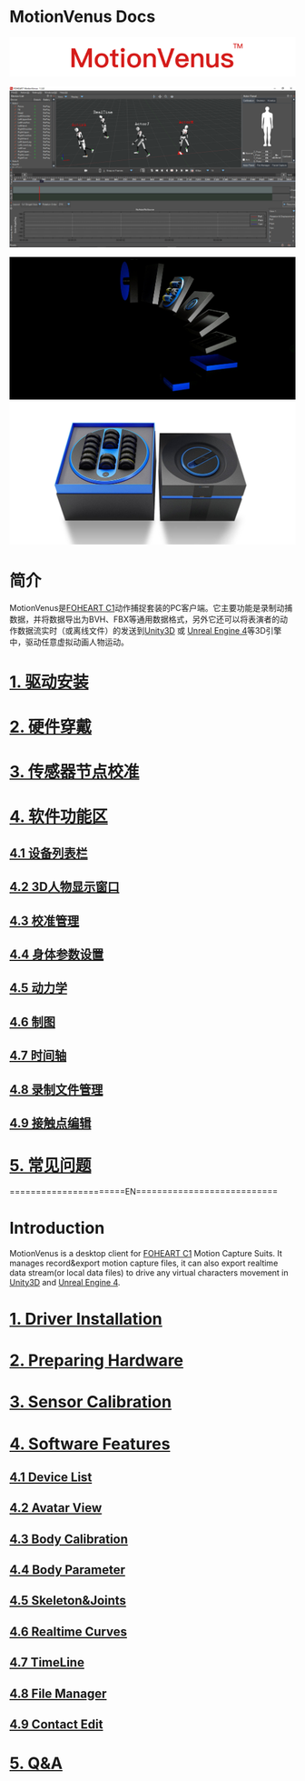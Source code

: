 # MotionVenus Docs


<div align=center>
<img src="https://raw.githubusercontent.com/FOHEART/MotionVenusHelp/v1.3.2/img/softwareName.png"/>
</div>

![MainThumb](https://raw.githubusercontent.com/FOHEART/MotionVenusHelp/v1.3.2/img/MotionVenus_1_3_0.png)

<div align=center>
<img src="https://raw.githubusercontent.com/FOHEART/MotionVenusHelp/v1.3.2/img/foheartc1.png"/>
</div>

<div align=center>
<img src="https://raw.githubusercontent.com/FOHEART/MotionVenusHelp/v1.3.2/img/foheartc1_2.png"/>
</div>

# 简介
MotionVenus是[FOHEART C1](http://www.foheart.com/)动作捕捉套装的PC客户端。它主要功能是录制动捕数据，并将数据导出为BVH、FBX等通用数据格式，另外它还可以将表演者的动作数据流实时（或离线文件）的发送到[Unity3D](https://unity3d.com) 或 [Unreal Engine 4](https://www.unrealengine.com)等3D引擎中，驱动任意虚拟动画人物运动。
# [1. 驱动安装](https://github.com/FOHEART/MotionVenusHelp/blob/v1.3.2/driver/driverinstall.md)
# [2. 硬件穿戴](https://github.com/FOHEART/MotionVenusHelp/blob/v1.3.2/hardware/preparinghardware.md)
# [3. 传感器节点校准](https://github.com/FOHEART/MotionVenusHelp/blob/v1.3.2/software/sensorcali.md)
# [4. 软件功能区](https://github.com/FOHEART/MotionVenusHelp/blob/v1.3.2/software/devicelist.md)
## [4.1 设备列表栏](https://github.com/FOHEART/MotionVenusHelp/blob/v1.3.2/software/devicelist.md)
## [4.2 3D人物显示窗口](https://github.com/FOHEART/MotionVenusHelp/blob/v1.3.2/software/view3d.md)
## [4.3 校准管理](https://github.com/FOHEART/MotionVenusHelp/blob/v1.3.2/software/calimgr.md)
## [4.4 身体参数设置](https://github.com/FOHEART/MotionVenusHelp/blob/v1.3.2/software/bodyparam.md)
## [4.5 动力学](https://github.com/FOHEART/MotionVenusHelp/blob/v1.3.2/software/kinetics.md)	
## [4.6 制图](https://github.com/FOHEART/MotionVenusHelp/blob/v1.3.2/software/plot.md)	
## [4.7 时间轴](https://github.com/FOHEART/MotionVenusHelp/blob/v1.3.2/software/timeline.md)
## [4.8 录制文件管理](https://github.com/FOHEART/MotionVenusHelp/blob/v1.3.2/software/filemgr.md)
## [4.9 接触点编辑](https://github.com/FOHEART/MotionVenusHelp/blob/v1.3.2/software/contacteditor.md)
# [5. 常见问题](https://github.com/FOHEART/MotionVenusHelp/blob/v1.3.2/software/QA.md)
======================EN===========================<br>
# Introduction
MotionVenus is a desktop client for [FOHEART C1](http://www.foheart.com/) Motion Capture Suits. It manages record&export motion capture files, it can also export realtime data stream(or local data files) to drive any virtual characters movement in [Unity3D](https://unity3d.com) and [Unreal Engine 4](https://www.unrealengine.com).<br>
# [1. Driver Installation](https://github.com/FOHEART/MotionVenusHelp/blob/v1.3.2/driver/driverinstall.md)
# [2. Preparing Hardware](https://github.com/FOHEART/MotionVenusHelp/blob/v1.3.2/hardware/preparinghardware.md)
# [3. Sensor Calibration](https://github.com/FOHEART/MotionVenusHelp/blob/v1.3.2/software/sensorcali.md)
# [4. Software Features](https://github.com/FOHEART/MotionVenusHelp/blob/v1.3.2/software/devicelist.md)
## [4.1 Device List](https://github.com/FOHEART/MotionVenusHelp/blob/v1.3.2/software/devicelist.md)
## [4.2 Avatar View](https://github.com/FOHEART/MotionVenusHelp/blob/v1.3.2/software/view3d.md)
## [4.3 Body Calibration](https://github.com/FOHEART/MotionVenusHelp/blob/v1.3.2/software/calimgr.md)
## [4.4 Body Parameter](https://github.com/FOHEART/MotionVenusHelp/blob/v1.3.2/software/bodyparam.md)
## [4.5 Skeleton&Joints](https://github.com/FOHEART/MotionVenusHelp/blob/v1.3.2/software/kinetics.md)
## [4.6 Realtime Curves](https://github.com/FOHEART/MotionVenusHelp/blob/v1.3.2/software/plot.md)	
## [4.7 TimeLine](https://github.com/FOHEART/MotionVenusHelp/blob/v1.3.2/software/timeline.md)	
## [4.8 File Manager](https://github.com/FOHEART/MotionVenusHelp/blob/v1.3.2/software/filemgr.md)
## [4.9 Contact Edit](https://github.com/FOHEART/MotionVenusHelp/blob/v1.3.2/software/contacteditor.md)
# [5. Q&A](https://github.com/FOHEART/MotionVenusHelp/blob/v1.3.2/software/QA.md)